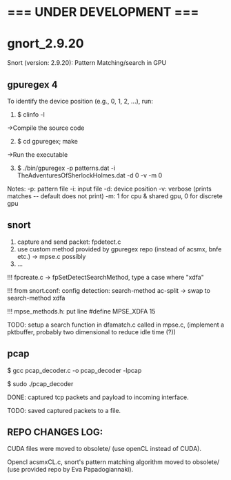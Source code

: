 # === UNDER DEVELOPMENT ===

# gnort_2.9.20
Snort (version: 2.9.20): Pattern Matching/search in GPU


## gpuregex 4

To identify the device position (e.g., 0, 1, 2, ...), run:

1) $ clinfo -l

->Compile the source code

2) $ cd gpuregex; make

->Run the executable 

3) $ ./bin/gpuregex -p patterns.dat -i TheAdventuresOfSherlockHolmes.dat -d 0 -v -m 0

Notes: 
-p: pattern file
-i: input file
-d: device position
-v: verbose (prints matches -- default does not print)
-m: 1 for cpu & shared gpu, 0 for discrete gpu

## snort

1) capture and send packet: fpdetect.c
2) use custom method provided by gpuregex repo (instead of acsmx, bnfe etc.) -> mpse.c possibly
3) ...


!!! fpcreate.c -> fpSetDetectSearchMethod, type a case where "xdfa"

!!! from snort.conf: config detection: search-method ac-split -> swap to search-method xdfa

!!! mpse_methods.h: put line #define MPSE_XDFA 15

TODO: setup a search function in dfamatch.c called in mpse.c, (implement a pktbuffer, probably two dimensional to reduce idle time (?))

## pcap

$ gcc pcap_decoder.c -o pcap_decoder -lpcap

$ sudo ./pcap_decoder <interfacename>

DONE: captured tcp packets and payload to incoming interface.

TODO: saved captured packets to a file.

## REPO CHANGES LOG:

CUDA files were moved to obsolete/ (use openCL instead of CUDA).

Opencl acsmxCL.c, snort's pattern matching algorithm moved to obsolete/ (use provided repo by Eva Papadogiannaki).
